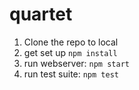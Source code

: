 # quartet

1. Clone the repo to local
2. get set up `npm install`
3. run webserver: `npm start`
4. run test suite: `npm test`
